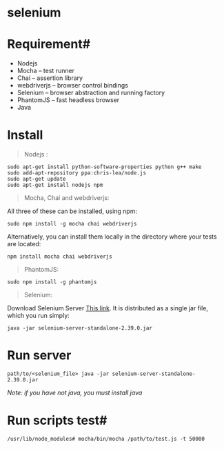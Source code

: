 selenium
========
# Requirement#

* Nodejs
* Mocha – test runner
* Chai – assertion library
* webdriverjs – browser control bindings
* Selenium – browser abstraction and running factory
* PhantomJS – fast headless browser
* Java
# Install #

> Nodejs :


    sudo apt-get install python-software-properties python g++ make
    sudo add-apt-repository ppa:chris-lea/node.js
    sudo apt-get update
    sudo apt-get install nodejs npm

> Mocha, Chai and webdriverjs:

All three of these can be installed, using npm:
    
    sudo npm install -g mocha chai webdriverjs
    
    
Alternatively, you can install them locally in the directory where your tests are located:

    npm install mocha chai webdriverjs

> PhantomJS:

    sudo npm install -g phantomjs
    
> Selenium: 

Download Selenium Server [This link]( http://selenium.googlecode.com/files/selenium-server-standalone-2.39.0.jar). It is distributed as a single jar file, which you run simply:


    java -jar selenium-server-standalone-2.39.0.jar

# Run server #
    path/to/<selenium_file> java -jar selenium-server-standalone-2.39.0.jar
    
*Note: if you have not java, you must install java*

# Run scripts test#

    /usr/lib/node_modules# mocha/bin/mocha /path/to/test.js -t 50000
